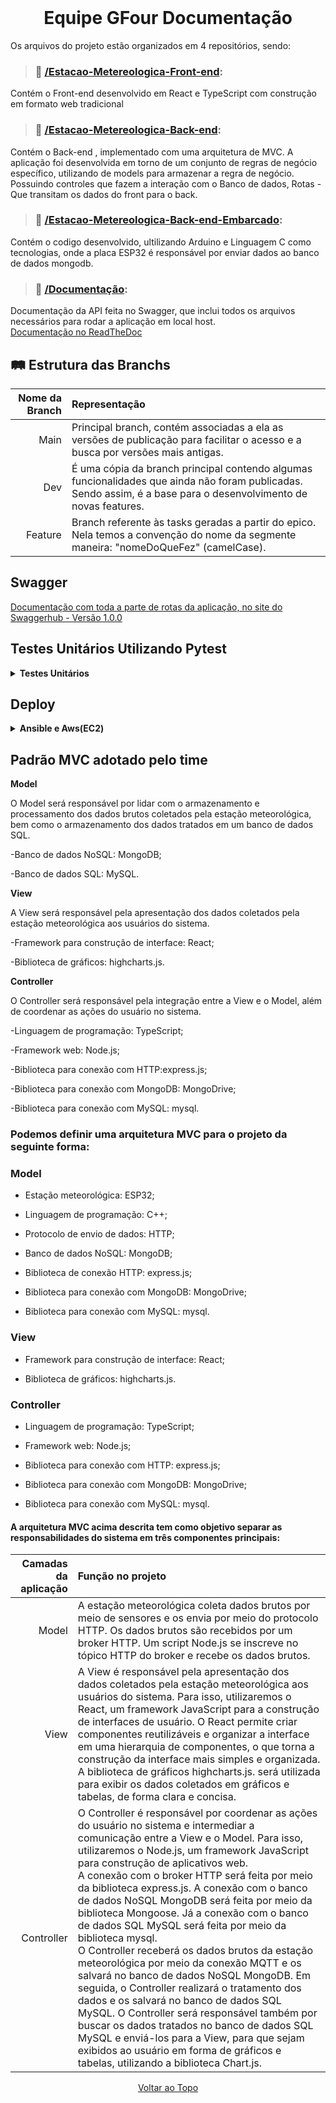 <br id="topo">
<h1 align = "center"> Equipe GFour Documentação</h1>
<p align = "center">

Os arquivos do projeto estão organizados em 4 repositórios, sendo: 
 

> ### 📁 <a href="https://github.com/EquipeGfour/Estacao-Metereologica-Front-end">/Estacao-Metereologica-Front-end</a>:
Contém o Front-end desenvolvido em React e TypeScript com construção em formato web tradicional

> ### 📁 <a href="https://github.com/EquipeGfour/Estacao-Metereologica-Back-end">/Estacao-Metereologica-Back-end</a>:
Contém o Back-end , implementado com uma arquitetura de MVC. 
A aplicação foi desenvolvida em torno de um conjunto de regras de negócio específico, utilizando de models para armazenar a regra de negócio. Possuindo controles que fazem a interação com o Banco de dados, Rotas - Que transitam os dados do front para o back.

> ### 📁 <a href="https://github.com/EquipeGfour/Estacao-Metereologica-Back-end-Embarcado">/Estacao-Metereologica-Back-end-Embarcado</a>:
Contém o codigo desenvolvido, ultilizando Arduino e Linguagem C como tecnologias, onde a placa ESP32 é responsável por enviar dados ao banco de dados mongodb.
 
> ### 📁 <a href="https://github.com/EquipeGfour/API-4SemestreDSM-EstacaoMeteorologica">/Documentação</a>:
Documentação da API feita no Swagger, que inclui todos os arquivos necessários para rodar a aplicação em local host.<br>
 <a href="https://api-4semestredsm-estacaometeorologica.readthedocs.io/en/latest/#">Documentação no ReadTheDoc</a>


## :railway_track: Estrutura das Branchs

<div>
  
| Nome da Branch | Representação
| ---------------------: | :--------------------- | 
| Main | Principal branch, contém associadas a ela as versões de publicação para facilitar o acesso e a busca por versões mais antigas. |
| Dev | É uma cópia da branch principal contendo algumas funcionalidades que ainda não foram publicadas. Sendo assim, é a base para o desenvolvimento de novas features. |
| Feature | Branch referente às tasks geradas a partir do epico. Nela temos a convenção do nome da segmente maneira: "nomeDoQueFez" (camelCase). |

 
 ## Swagger
   
 [Documentação com toda a parte de rotas da aplicação, no site do Swaggerhub - Versão 1.0.0](https://app.swaggerhub.com/apis-docs/VINIZEUS2002/api-tec_sus/1.0.0)

 ## Testes Unitários Utilizando Pytest
<details>
   <summary><b>Testes Unitários</b></summary>
   <br>
O objetivo dos testes unitários é verificar as menores unidades isoladamente, garantindo que a lógica de cada uma delas está correta e que funciona conforme o esperado. Possuem baixo custo para automatização e podem ser executados rapidamente, inclusive por um servidor de integração contínua.

Geralmente são realizados de forma isolada do restante do sistema, visto que tem por objetivo assegurar a qualidade das unidades de forma individual e não o sistema como um todo.

No nosso projeto, aplicamos os testes unitários na funcionalidade de CRUD das estações, onde verificamos :
  * Cadastro das Estações com informações validas e inválidas;
  * Busca de Estações cadastradas e retorno de erro quando não existem;
  * Edição de Estações;
  * Exclusão de Estações.

Os arquivos de Testes estão:
### 📁 Api/Estacao-Metereologica-Back-end/testes

Como Executar os testes:

Com o repositório clonado, crie uma venv:
  * python -m venv "nome da venv" ou
  * python3 -m venv "nome da venv"


Ative a venv:
  * cd venv/Scripts/activate


Instale as dependências:
  * pip install -r requirements.txt


Para executar os testes:
  * pytest


</details>

  
  ## Deploy 
 <details>
   <summary><b>Ansible e Aws(EC2)</b></summary>
 
 <br>
 O uso Ansible desta ferramenta em um fluxo de CI/CD é essencial para automatizar a implantação do backend da Estação Meteorológica. O playbook fornecido descreve uma série de tarefas que visam preparar o ambiente, clonar o repositório do projeto e configurar as dependências necessárias e conforme o ansible fica rodando em segundo plano com o serviço do proprio Linux.

Ao utilizar o Ansible em um fluxo de CI, é possível integrá-lo com outras ferramentas de automação e gerenciamento, como Jenkins, GitLab CI/CD. Essa integração permitirá a execução automatizada do playbook em cada estágio do pipeline de CI, garantindo uma implantação consistente e confiável do backend da Estação Meteorológica.

Além disso, a utilização do Ansible oferece vantagens como a automação de tarefas repetitivas, a reprodutibilidade do ambiente de implantação e a capacidade de versionar a configuração como código. Isso significa que qualquer alteração no playbook pode ser rastreada e revertida, facilitando a colaboração e a manutenção do projeto.

Ao realizar a execução do playbook em um estágio de CI, você pode ter confiança de que a infraestrutura será configurada corretamente, as dependências serão instaladas e o ambiente estará pronto para a execução da Estação Meteorológica. Isso contribui para a eficiência do processo de desenvolvimento, permitindo que você se concentre na implementação e nos testes do seu código, sem se preocupar com a configuração manual do ambiente.

Em suma, o uso do Ansible em seu projeto de CI/CD é uma escolha acertada, pois ele oferece automação, padronização e escalabilidade no processo de implantação do backend da Estação Meteorológica, tornando-o mais eficiente e confiável.


os arquivos do projeto para o Deploy estão, sendo:
### 📁 Api/Estacao-Metereologica-Back-end
### :lock: api-estacao-meteorologica.pem : arquivo de Token do Aws
### :lock: FATEC2.pem :arquivo de Token do Aws
### 💼 hosts : arquivo de referencia da rota do Aws 
### 💼 playbook.yml : arquivo de Tarefas do arquivo do ansible 


Comandos para rodar o deploy:

sudo ansible-playbook playbook.yml -u ubuntu --private-key api-estacao-meteorologica.pem -i hosts.yml

mysql -h localhost -u root -p password
<br>
para instalar o ansible
 <br>
sudo apt update
<br>
sudo apt install software-properties-common
<br>
sudo add-apt-repository --yes --update ppa:ansible/ansible
<br>
sudo apt-get install ansible
 <br>
# entrar na maquina
ssh -i "api-estacao-meteorologica.pem" ubuntu@ec2-35-161-181-93.us-west-2.compute.amazonaws.com
<br>
# comando para clonar os arquivos para o ec2
sudo scp -i api-estacao-meteorologica.pem hosts.yml ubuntu@ec2-34-211-225-156.us-west-2.compute.amazonaws.com:/home/ubuntu/api

</details>
 
 
 ## Padrão MVC adotado pelo time

<b>Model</b>
  
O Model será responsável por lidar com o armazenamento e processamento dos dados brutos coletados pela estação meteorológica, bem como o armazenamento dos dados tratados em um banco de dados SQL.
 
 -Banco de dados NoSQL: MongoDB;
 
 -Banco de dados SQL: MySQL.

<b>View</b>

A View será responsável pela apresentação dos dados coletados pela estação meteorológica aos usuários do sistema.
 
 -Framework para construção de interface: React;
 
 -Biblioteca de gráficos: highcharts.js.

<b>Controller</b>

O Controller será responsável pela integração entre a View e o Model, além de coordenar as ações do usuário no sistema.

  -Linguagem de programação: TypeScript;

  -Framework web: Node.js;

  -Biblioteca para conexão com HTTP:express.js;

  -Biblioteca para conexão com MongoDB: MongoDrive;

  -Biblioteca para conexão com MySQL: mysql.

### Podemos definir uma arquitetura MVC para o projeto da seguinte forma:

### Model

 - Estação meteorológica: ESP32;
 
 - Linguagem de programação: C++;
 
 - Protocolo de envio de dados: HTTP;
 
 - Banco de dados NoSQL: MongoDB;
 
 - Biblioteca de conexão HTTP: express.js;
 
 - Biblioteca para conexão com MongoDB: MongoDrive;
 
 - Biblioteca para conexão com MySQL: mysql.

### View

 - Framework para construção de interface: React;
 
 - Biblioteca de gráficos: highcharts.js.

### Controller

 - Linguagem de programação: TypeScript;
 
 - Framework web: Node.js;
 
 - Biblioteca para conexão com HTTP: express.js;
 
 - Biblioteca para conexão com MongoDB: MongoDrive;
 
 - Biblioteca para conexão com MySQL: mysql.

#### A arquitetura MVC acima descrita tem como objetivo separar as responsabilidades do sistema em três componentes principais:

 | Camadas da aplicação | Função no projeto
| ---------------------: | :--------------------- | 
| Model   | A estação meteorológica coleta dados brutos por meio de sensores e os envia por meio do protocolo HTTP. Os dados brutos são recebidos por um broker HTTP. Um script Node.js se inscreve no tópico HTTP do broker e recebe os dados brutos. |
| View    | A View é responsável pela apresentação dos dados coletados pela estação meteorológica aos usuários do sistema. Para isso, utilizaremos o React, um framework JavaScript para a construção de interfaces de usuário. O React permite criar componentes reutilizáveis e organizar a interface em uma hierarquia de componentes, o que torna a construção da interface mais simples e organizada.<br/> A biblioteca de gráficos  highcharts.js. será utilizada para exibir os dados coletados em gráficos e tabelas, de forma clara e concisa. |
| Controller    | O Controller é responsável por coordenar as ações do usuário no sistema e intermediar a comunicação entre a View e o Model. Para isso, utilizaremos o Node.js, um framework JavaScript para construção de aplicativos web.<br/> A conexão com o broker HTTP será feita por meio da biblioteca express.js. A conexão com o banco de dados NoSQL MongoDB será feita por meio da biblioteca Mongoose. Já a conexão com o banco de dados SQL MySQL será feita por meio da biblioteca mysql. <br/>O Controller receberá os dados brutos da estação meteorológica por meio da conexão MQTT e os salvará no banco de dados NoSQL MongoDB. Em seguida, o Controller realizará o tratamento dos dados e os salvará no banco de dados SQL MySQL. O Controller será responsável também por buscar os dados tratados no banco de dados SQL MySQL e enviá-los para a View, para que sejam exibidos ao usuário em forma de gráficos e tabelas, utilizando a biblioteca Chart.js. |
 


<p align="center"><a href="#topo">Voltar ao Topo</p> 
